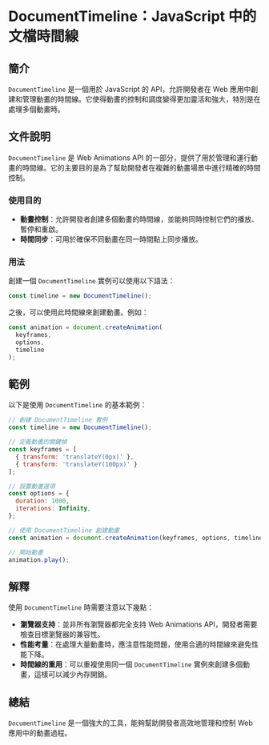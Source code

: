 <!--
Meta Description: # DocumentTimeline：JavaScript 中的文檔時間線 ## 簡介 `DocumentTimeline` 是一個用於 JavaScript 的 API，允許開發者在 Web 應用中創建和管理動畫的時間線。它使得動畫的控制和調度變得更加靈活和強大，特別是在處理多個動畫時。 ## 文...
Meta Keywords: documenttimeline, const, javascript, web, timeline
-->

# DocumentTimeline：JavaScript 中的文檔時間線

## 簡介
`DocumentTimeline` 是一個用於 JavaScript 的 API，允許開發者在 Web 應用中創建和管理動畫的時間線。它使得動畫的控制和調度變得更加靈活和強大，特別是在處理多個動畫時。

## 文件說明
`DocumentTimeline` 是 Web Animations API 的一部分，提供了用於管理和運行動畫的時間線。它的主要目的是為了幫助開發者在複雜的動畫場景中進行精確的時間控制。

### 使用目的
- **動畫控制**：允許開發者創建多個動畫的時間線，並能夠同時控制它們的播放、暫停和重啟。
- **時間同步**：可用於確保不同動畫在同一時間點上同步播放。

### 用法
創建一個 `DocumentTimeline` 實例可以使用以下語法：
```javascript
const timeline = new DocumentTimeline();
```

之後，可以使用此時間線來創建動畫。例如：
```javascript
const animation = document.createAnimation(
  keyframes,
  options,
  timeline
);
```

## 範例
以下是使用 `DocumentTimeline` 的基本範例：

```javascript
// 創建 DocumentTimeline 實例
const timeline = new DocumentTimeline();

// 定義動畫的關鍵幀
const keyframes = [
  { transform: 'translateY(0px)' },
  { transform: 'translateY(100px)' }
];

// 設置動畫選項
const options = {
  duration: 1000,
  iterations: Infinity,
};

// 使用 DocumentTimeline 創建動畫
const animation = document.createAnimation(keyframes, options, timeline);

// 開始動畫
animation.play();
```

## 解釋
使用 `DocumentTimeline` 時需要注意以下幾點：
- **瀏覽器支持**：並非所有瀏覽器都完全支持 Web Animations API，開發者需要檢查目標瀏覽器的兼容性。
- **性能考量**：在處理大量動畫時，應注意性能問題，使用合適的時間線來避免性能下降。
- **時間線的重用**：可以重複使用同一個 `DocumentTimeline` 實例來創建多個動畫，這樣可以減少內存開銷。

## 總結
`DocumentTimeline` 是一個強大的工具，能夠幫助開發者高效地管理和控制 Web 應用中的動畫過程。